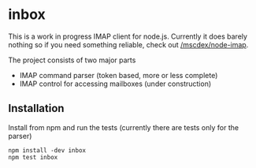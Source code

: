 # inbox

This is a work in progress IMAP client for node.js. Currently it does barely nothing
so if you need something reliable, check out 
[/mscdex/node-imap](https://github.com/mscdex/node-imap).


The project consists of two major parts

  * IMAP command parser (token based, more or less complete)
  * IMAP control for accessing mailboxes (under construction)

## Installation

Install from npm and run the tests (currently there are tests only for the parser)

    npm install -dev inbox
    npm test inbox